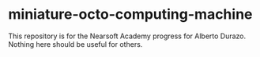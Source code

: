 miniature-octo-computing-machine
================================

This repository is for the Nearsoft Academy progress for Alberto Durazo. Nothing here should be useful for others.
